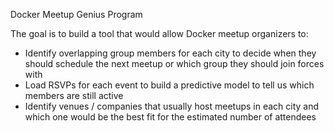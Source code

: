 Docker Meetup Genius Program

The goal is to build a tool that would allow Docker meetup organizers to:
- Identify overlapping group members for each city to decide when they should schedule the next meetup or which group they should join forces with
- Load RSVPs for each event to build a predictive model to tell us which members are still active 
- Identify venues / companies that usually host meetups in each city and which one would be the best fit for the estimated number of attendees
